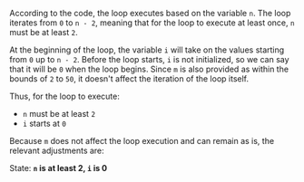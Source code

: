 According to the code, the loop executes based on the variable `n`. The loop iterates from `0` to `n - 2`, meaning that for the loop to execute at least once, `n` must be at least `2`. 

At the beginning of the loop, the variable `i` will take on the values starting from `0` up to `n - 2`. Before the loop starts, `i` is not initialized, so we can say that it will be `0` when the loop begins. Since `m` is also provided as within the bounds of `2` to `50`, it doesn't affect the iteration of the loop itself. 

Thus, for the loop to execute:
- `n` must be at least `2`
- `i` starts at `0`

Because `m` does not affect the loop execution and can remain as is, the relevant adjustments are:

State: **`n` is at least 2, `i` is 0**